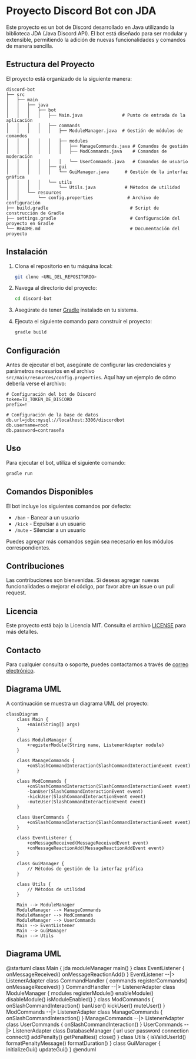 # Proyecto Discord Bot con JDA

Este proyecto es un bot de Discord desarrollado en Java utilizando la biblioteca JDA (Java Discord API). El bot está diseñado para ser modular y extensible, permitiendo la adición de nuevas funcionalidades y comandos de manera sencilla.

## Estructura del Proyecto

El proyecto está organizado de la siguiente manera:

```
discord-bot
├── src
│   ├── main
│   │   ├── java
│   │   │   ├── bot
│   │   │   │   ├── Main.java               # Punto de entrada de la aplicación
│   │   │   │   ├── commands
│   │   │   │   │   ├── ModuleManager.java  # Gestión de módulos de comandos
│   │   │   │   │   ├── modules
│   │   │   │   │   │   ├── ManageCommands.java # Comandos de gestión
│   │   │   │   │   │   ├── ModCommands.java    # Comandos de moderación
│   │   │   │   │   │   └── UserCommands.java   # Comandos de usuario
│   │   │   │   ├── gui
│   │   │   │   │   └── GuiManager.java      # Gestión de la interfaz gráfica
│   │   │   │   └── utils
│   │   │   │       └── Utils.java           # Métodos de utilidad
│   │   └── resources
│   │       └── config.properties             # Archivo de configuración
├── build.gradle                               # Script de construcción de Gradle
├── settings.gradle                            # Configuración del proyecto en Gradle
└── README.md                                  # Documentación del proyecto
```

## Instalación

1. Clona el repositorio en tu máquina local:
   ```sh
   git clone <URL_DEL_REPOSITORIO>
   ```

2. Navega al directorio del proyecto:
   ```sh
   cd discord-bot
   ```

3. Asegúrate de tener [Gradle](https://gradle.org/install/) instalado en tu sistema.

4. Ejecuta el siguiente comando para construir el proyecto:
   ```sh
   gradle build
   ```

## Configuración

Antes de ejecutar el bot, asegúrate de configurar las credenciales y parámetros necesarios en el archivo `src/main/resources/config.properties`. Aquí hay un ejemplo de cómo debería verse el archivo:

```properties
# Configuración del bot de Discord
token=TU_TOKEN_DE_DISCORD
prefix=!

# Configuración de la base de datos
db.url=jdbc:mysql://localhost:3306/discordbot
db.username=root
db.password=contraseña
```

## Uso

Para ejecutar el bot, utiliza el siguiente comando:

```sh
gradle run
```

## Comandos Disponibles

El bot incluye los siguientes comandos por defecto:

- `/ban` - Banear a un usuario
- `/kick` - Expulsar a un usuario
- `/mute` - Silenciar a un usuario

Puedes agregar más comandos según sea necesario en los módulos correspondientes.

## Contribuciones

Las contribuciones son bienvenidas. Si deseas agregar nuevas funcionalidades o mejorar el código, por favor abre un issue o un pull request.

## Licencia

Este proyecto está bajo la Licencia MIT. Consulta el archivo [LICENSE](./LICENSE) para más detalles.

## Contacto

Para cualquier consulta o soporte, puedes contactarnos a través de [correo electrónico](mailto:pelayops1041@gmail.com).

## Diagrama UML

A continuación se muestra un diagrama UML del proyecto:

```mermaid
classDiagram
    class Main {
        +main(String[] args)
    }

    class ModuleManager {
        +registerModule(String name, ListenerAdapter module)
    }

    class ManageCommands {
        +onSlashCommandInteraction(SlashCommandInteractionEvent event)
    }

    class ModCommands {
        +onSlashCommandInteraction(SlashCommandInteractionEvent event)
        -banUser(SlashCommandInteractionEvent event)
        -kickUser(SlashCommandInteractionEvent event)
        -muteUser(SlashCommandInteractionEvent event)
    }

    class UserCommands {
        +onSlashCommandInteraction(SlashCommandInteractionEvent event)
    }

    class EventListener {
        +onMessageReceived(MessageReceivedEvent event)
        +onMessageReactionAdd(MessageReactionAddEvent event)
    }

    class GuiManager {
        // Métodos de gestión de la interfaz gráfica
    }

    class Utils {
        // Métodos de utilidad
    }

    Main --> ModuleManager
    ModuleManager --> ManageCommands
    ModuleManager --> ModCommands
    ModuleManager --> UserCommands
    Main --> EventListener
    Main --> GuiManager
    Main --> Utils
```
## Diagrama UML
@startuml
class Main {
  jda
  moduleManager
  main()
}
class EventListener {
  onMessageReceived()
  onMessageReactionAdd()
}
EventListener --|> ListenerAdapter
class CommandHandler {
  commands
  registerCommands()
  onMessageReceived()
}
CommandHandler --|> ListenerAdapter
class ModuleManager {
  modules
  registerModule()
  enableModule()
  disableModule()
  isModuleEnabled()
}
class ModCommands {
  onSlashCommandInteraction()
  banUser()
  kickUser()
  muteUser()
}
ModCommands --|> ListenerAdapter
class ManageCommands {
  onSlashCommandInteraction()
}
ManageCommands --|> ListenerAdapter
class UserCommands {
  onSlashCommandInteraction()
}
UserCommands --|> ListenerAdapter
class DatabaseManager {
  url
  user
  password
  connection
  connect()
  addPenalty()
  getPenalties()
  close()
}
class Utils {
  isValidUserId()
  formatPenaltyMessage()
  formatDuration()
}
class GuiManager {
  initializeGui()
  updateGui()
}
@enduml
